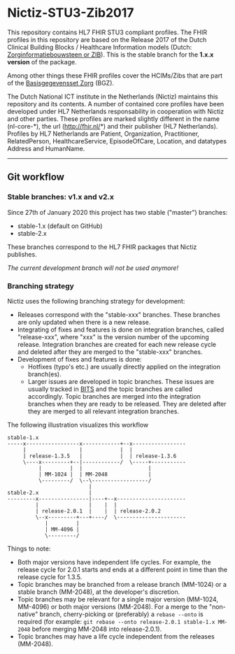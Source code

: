 # Nictiz-STU3-Zib2017
This repository contains HL7 FHIR STU3 compliant profiles. The FHIR profiles in this repository are based on the Release 2017 of the Dutch Clinical Building Blocks / Healthcare Information models (Dutch: [Zorginformatiebouwsteen or ZIB](https://zibs.nl/wiki/Zorginformatiebouwstenen "Zorginformatiebouwstenen")). This is the stable branch for the **1.x.x version** of the package.

Among other things  these FHIR profiles cover the HCIMs/Zibs that are part of the [Basisgegevensset Zorg](https://www.registratieaandebron.nl/wat-is-registreren-aan-de-bron/de-kern-van-registreren-aan-de-bron/basisgegevensset/ "Basisgegevensset Zorg") (BGZ).

The Dutch National ICT institute in the Netherlands (Nictiz) maintains this repository and its contents. A number of contained core profiles have been developed under HL7 Netherlands responsability in cooperation with Nictiz and other parties. These profiles are marked slightly different in the name (nl-core-\*), the url (http://fhir.nl/*) and their publisher (HL7 Netherlands). Profiles by HL7 Netherlands are Patient, Organization, Practitioner, RelatedPerson, HealthcareService, EpisodeOfCare, Location, and datatypes Address and HumanName.

- - - -

## Git workflow

### Stable branches: v1.x and v2.x

Since 27th of January 2020 this project has two stable ("master") branches:
* stable-1.x (default on GitHub)
* stable-2.x

These branches correspond to the HL7 FHIR packages that Nictiz publishes.

*The current development branch will not be used anymore!*

### Branching strategy

Nictiz uses the following branching strategy for development:
* Releases correspond with the "stable-xxx" branches. These branches are only updated when there is a new release.
* Integrating of fixes and features is done on integration branches, called "release-xxx", where "xxx" is the version number of the upcoming release. Integration branches are created for each new release cycle and deleted after they are merged to the "stable-xxx" branches.
* Development of fixes and features is done:
	* Hotfixes (typo's etc.) are usually directly applied on the integration branch(es).
	* Larger issues are developed in topic branches. These issues are usually tracked in [BITS](https://bits.nictiz.nl) and the topic branches are called accordingly. Topic branches are merged into the integration branches when they are ready to be released. They are deleted after they are merged to all relevant integration branches.

The following illustration visualizes this workflow
```
stable-1.x
-----x-----------------x------------+--x-----------------
     |                 |            |  |
     | release-1.3.5   |            |  | release-1.3.6
     \----x---------+--|------------/  \-----+-----------
          |         |  |                     |
          | MM-1024 |  | MM-2048             |
          \---------/  \--\------------------/
                          |
stable-2.x                |
---------x----------------|----+--x----------------------
         |                |    |  |
         | release-2.0.1  |    |  | release-2.0.2
         \--x---------+---+----/  \----------------------
            |         |
            | MM-4096 |
            \---------/
```
Things to note:
* Both major versions have independent life cycles. For example, the release cycle for 2.0.1 starts and ends at a different point in time than the release cycle for 1.3.5.
* Topic branches may be branched from a release branch (MM-1024) or a stable branch (MM-2048), at the developer's discretion.
* Topic branches may be relevant for a single major version (MM-1024, MM-4096) or both major versions (MM-2048). For a merge to the "non-native" branch, cherry-picking or (preferably) a `rebase --onto` is required (for example: `git rebase --onto release-2.0.1 stable-1.x MM-2048` before merging MM-2048 into release-2.0.1).
* Topic branches may have a life cycle independent from the releases (MM-2048).
